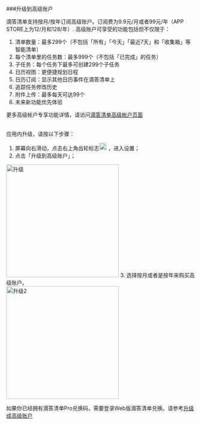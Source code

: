 ###升级到高级账户

滴答清单支持按月/按年订阅高级账户。订阅费为9.9元/月或者99元/年（APP STORE上为12/月和128/年）. 高级账户可享受的功能包括但不仅限于：
1. 清单数量：最多299个（不包括「所有」「今天」「最近7天」和「收集箱」等智能清单）
2. 每个清单里的任务数：最多999个（不包括「已完成」的任务）
3. 子任务：每个任务下最多可创建299个子任务
4. 日历视图：更便捷规划日程
5. 日历订阅：显示其他日历事件在滴答清单上
6. 追踪任务修改历史
7. 附件上传：最多每天可达99个
8. 未来新功能优先体验

更多高级帐户专享功能详情，请访问[滴答清单高级帐户页面](https://dida365.com/about/upgrade)

<br >应用内升级，请按以下步骤：
1. 屏幕向右滑动，点击右上角齿轮标志<img src="/images/image4131.png" title="设置" width="20" />
，进入设置；
2. 点击「升级到高级账户」；
<img src="/images/image4132.jpg" title="升级" width="300" />
3. 选择按月或者是按年来购买高级账户。
<br ><img src="/images/image4133.jpg" title="升级2" width="300" />


如果你已经拥有滴答清单Pro兑换码，需要登录Web版滴答清单兑换。请参考[升级成高级账户](ticktick_web_app/how_to_upgrade_to_pro.md)
